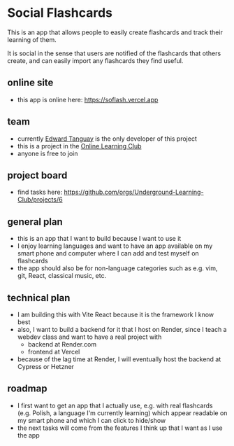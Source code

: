 # Social Flashcards

This is an app that allows people to easily create flashcards and track their learning of them.

It is social in the sense that users are notified of the flashcards that others create, and can easily import any flashcards they find useful.

## online site

- this app is online here: https://soflash.vercel.app

## team

- currently [Edward Tanguay](https://github.com/edwardtanguay) is the only developer of this project
- this is a project in the [Online Learning Club](https://github.com/Underground-Learning-Club)
- anyone is free to join

## project board

- find tasks here: https://github.com/orgs/Underground-Learning-Club/projects/6

## general plan

- this is an app that I want to build because I want to use it
- I enjoy learning languages and want to have an app available on my smart phone and computer where I can add and test myself on flashcards
- the app should also be for non-language categories such as e.g. vim, git, React, classical music, etc. 

## technical plan

- I am building this with Vite React because it is the framework I know best
- also, I want to build a backend for it that I host on Render, since I teach a webdev class and want to have a real project with 
  - backend at Render.com
  - frontend at Vercel
- because of the lag time at Render, I will eventually host the backend at Cypress or Hetzner

## roadmap

- I first want to get an app that I actually use, e.g. with real flashcards (e.g. Polish, a language I'm currently learning) which appear readable on my smart phone and which I can click to hide/show
- the next tasks will come from the features I think up that I want as I use the app
